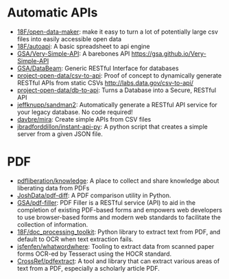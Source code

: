 # Automatic APIs

* [18F/open-data-maker](https://github.com/18F/open-data-maker): make it easy to turn a lot of potentially large csv files into easily accessible open data
* [18F/autoapi](https://github.com/18F/autoapi): A basic spreadsheet to api engine
* [GSA/Very-Simple-API](https://github.com/GSA/Very-Simple-API): A barebones API https://gsa.github.io/Very-Simple-API
* [GSA/DataBeam](https://github.com/GSA/DataBeam): Generic RESTful Interface for databases
* [project-open-data/csv-to-api](https://github.com/project-open-data/csv-to-api): Proof of concept to dynamically generate RESTful APIs from static CSVs http://labs.data.gov/csv-to-api/
* [project-open-data/db-to-api](https://github.com/project-open-data/db-to-api): Turns a Database into a Secure, RESTful API
* [jeffknupp/sandman2](https://github.com/jeffknupp/sandman2): Automatically generate a RESTful API service for your legacy database. No code required!
* [davbre/mira](https://github.com/davbre/mira): Create simple APIs from CSV files
* [jbradforddillon/instant-api-py](https://github.com/jbradforddillon/instant-api-py): A python script that creates a simple server from a given JSON file.

# PDF

* [pdfliberation/knowledge](https://github.com/pdfliberation/knowledge): A place to collect and share knowledge about liberating data from PDFs
* [JoshData/pdf-diff](https://github.com/JoshData/pdf-diff): A PDF comparison utility in Python.
* [GSA/pdf-filler](https://github.com/GSA/pdf-filler): PDF Filler is a RESTful service (API) to aid in the completion of existing PDF-based forms and empowers web developers to use browser-based forms and modern web standards to facilitate the collection of information.
* [18F/doc_processing_toolkit](https://github.com/18F/doc_processing_toolkit): Python library to extract text from PDF, and default to OCR when text extraction fails.
* [jsfenfen/whatwordwhere](https://github.com/jsfenfen/whatwordwhere): Tooling to extract data from scanned paper forms OCR-ed by Tesseract using the HOCR standard.
* [CrossRef/pdfextract](https://github.com/CrossRef/pdfextract): A tool and library that can extract various areas of text from a PDF, especially a scholarly article PDF.
